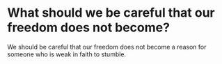 # What should we be careful that our freedom does not become?

We should be careful that our freedom does not become a reason for someone who is weak in faith to stumble.
